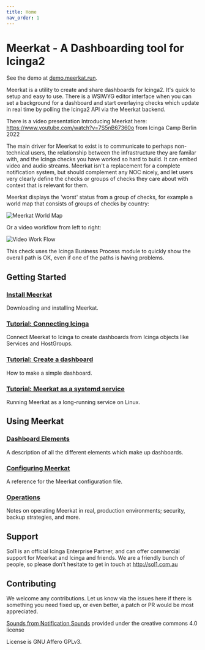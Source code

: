 ```yaml
---
title: Home
nav_order: 1
---
```


# Meerkat - A Dashboarding tool for Icinga2

See the demo at [demo.meerkat.run][demo].

Meerkat is a utility to create and share dashboards for Icinga2.
It's quick to setup and easy to use.
There is a WSIWYG editor interface when you can set a background for a dashboard and start overlaying checks which update in real time by polling the Icinga2 API via the Meerkat backend.

There is a video presentation Introducing Meerkat here: https://www.youtube.com/watch?v=7S5nB67360o from Icinga Camp Berlin 2022

The main driver for Meerkat to exist is to communicate to perhaps non-technical users, the relationship between the infrastructure they are familar with, and the Icinga checks you have worked so hard to build.
It can embed video and audio streams.
Meerkat isn't a replacement for a complete notification system, but should complement any NOC nicely, and let users very clearly define the checks or groups of checks they care about with context that is relevant for them.

Meerkat displays the 'worst' status from a group of checks, for example a world map that consists of groups of checks by country:

![Meerkat World Map](/meerkat_world_map.png)

Or a video workflow from left to right:

![Video Work Flow](/videoworkflow.png)

This check uses the Icinga Business Process module to quickly show the overall path is OK, even if one of the paths is having problems.

[demo]: https://demo.meerkat.run

## Getting Started

### [Install Meerkat](install)

Downloading and installing Meerkat.

### [Tutorial: Connecting Icinga](tutorial/connect-icinga)

Connect Meerkat to Icinga to create dashboards from Icinga objects like Services and HostGroups.

### [Tutorial: Create a dashboard](tutorial/create-dashboard)

How to make a simple dashboard.

### [Tutorial: Meerkat as a systemd service](tutorial/systemd)

Running Meerkat as a long-running service on Linux.

## Using Meerkat

### [Dashboard Elements](elements)

A description of all the different elements which make up dashboards.

### [Configuring Meerkat](configuration)

A reference for the Meerkat configuration file.

### [Operations](operations)

Notes on operating Meerkat in real, production environments; security, backup strategies, and more.

## Support

Sol1 is an official Icinga Enterprise Partner, and can offer commercial support for Meerkat and Icinga and friends. We are a friendly bunch of people, so please don't hesitate to get in touch at http://sol1.com.au

## Contributing

We welcome any contributions. Let us know via the issues here if there is something you need fixed up, or even better, a patch or PR would be most appreciated.

[Sounds from Notification Sounds](https://www.notificationsounds.com) provided under the creative commons 4.0 license

License is GNU Affero GPLv3.
